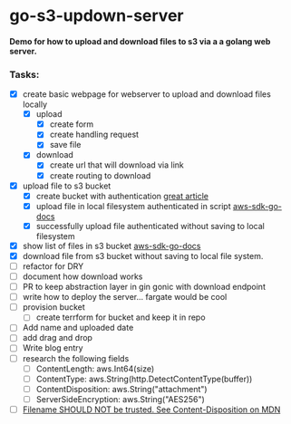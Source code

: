 # go-s3-updown-server

#### Demo for how to upload and download files to s3 via a a golang web server.

### Tasks:

- [x] create basic webpage for webserver to upload and download files locally
  - [x] upload
    - [x] create form
    - [x] create handling request
	- [x] save file
  - [x] download
    - [x] create url that will download via link
    - [x] create routing to download
- [x] upload file to s3 bucket
  - [x] create bucket with authentication [great article](https://github.com/keithweaver/python-aws-s3)
  - [x] upload file in local filesystem authenticated in script [aws-sdk-go-docs](https://github.com/awsdocs/aws-doc-sdk-examples/blob/master/go/example_code/s3/s3_upload_object.go)
  - [x] successfully upload file authenticated without saving to local filesystem
- [x] show list of files in s3 bucket [aws-sdk-go-docs](https://github.com/awsdocs/aws-doc-sdk-examples/blob/master/go/example_code/s3/s3_list_objects.go)
- [x] download file from s3 bucket without saving to local file system.
- [ ] refactor for DRY
- [ ] document how download works
- [ ] PR to keep abstraction layer in gin gonic with download endpoint
- [ ] write how to deploy the server... fargate would be cool
- [ ] provision bucket
   - [ ] create terrform for bucket and keep it in repo
- [ ] Add name and uploaded date
- [ ] add drag and drop
- [ ] Write blog entry
- [ ] research the following fields
  - [ ] ContentLength:        aws.Int64(size)
  - [ ] ContentType:          aws.String(http.DetectContentType(buffer))
  - [ ] ContentDisposition:   aws.String("attachment")
  - [ ] ServerSideEncryption: aws.String("AES256")
- [ ] [Filename SHOULD NOT be trusted. See Content-Disposition on MDN](https://developer.mozilla.org/en-US/docs/Web/HTTP/Headers/Content-Disposition#Directives)
